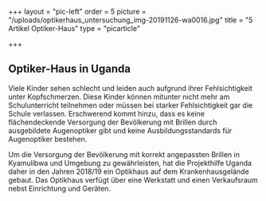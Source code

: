 +++
layout = "pic-left"
order = 5
picture = "/uploads/optikerhaus_untersuchung_img-20191126-wa0016.jpg"
title = "5 Artikel Optiker-Haus"
type = "picarticle"

+++
## Optiker-Haus in Uganda

Viele Kinder sehen schlecht und leiden auch aufgrund ihrer Fehlsichtigkeit unter Kopfschmerzen. Diese Kinder können mitunter nicht mehr am Schulunterricht teilnehmen oder müssen bei starker Fehlsichtigkeit gar die Schule verlassen. Erschwerend kommt hinzu, dass es keine flächendeckende Versorgung der Bevölkerung mit Brillen durch ausgebildete Augenoptiker gibt und keine Ausbildungsstandards für Augenoptiker bestehen. 

Um die Versorgung der Bevölkerung mit korrekt angepassten Brillen in Kyamulibwa und Umgebung zu gewährleisten, hat die Projekthilfe Uganda daher in den Jahren 2018/19 ein Optikhaus auf dem Krankenhausgelände gebaut. Das Optikhaus verfügt über eine Werkstatt und einen Verkaufsraum nebst Einrichtung und Geräten.
